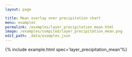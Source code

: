 ```yaml
---
layout: page

title: Mean overlay over precipitation chart
menu: examples
permalink: /examples/layer_precipitation_mean.html
image: /examples/compiled/layer_precipitation_mean.png
edit_path: _data/examples.json
---
```




{% include example.html spec='layer_precipitation_mean'%}
